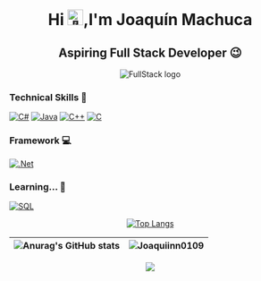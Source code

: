 <h1 align="center">Hi <img src="https://github.com/wervlad/wervlad/assets/24524555/766d336d-b87d-44ba-807c-c51de2bc6b4d" width="28px" alt="👋">,I'm Joaquín Machuca</h1>
<h2 align="center">Aspiring Full Stack Developer 😉</h2>
<p align="center">
  <img src="https://img.shields.io/badge/FullStack-000000?style=for-the-badge" alt="FullStack logo">
</p>
<h3 align="left">Technical Skills &#128188;</h3>

[![C#](https://img.shields.io/badge/C%23-%23239120?style=for-the-badge&logo=c-sharp&logoColor=white)](https://github.com/tu_perfil)
[![Java](https://img.shields.io/badge/java-orange?style=for-the-badge&logo=openjdk)](https://github.com/tu_perfil)
[![C++](https://img.shields.io/badge/C++-%2300599C?style=for-the-badge&logo=c%2B%2B&logoColor=white)](https://github.com/tu_perfil)
[![C](https://img.shields.io/badge/C-%2300599C?style=for-the-badge&logo=c&logoColor=white)](https://github.com/tu_perfil)

<h3 align="left">Framework &#x1F4BB;</h3>

[![.Net](https://img.shields.io/badge/FrameWork-.Net-blueviolet?style=for-the-badge&logo=.Net)](https://github.com/tu_perfil)

<h3 align="left">Learning... &#128214;</h3>

[![SQL](https://img.shields.io/badge/sql-lightgrey?style=for-the-badge&logo=mysql)](https://github.com/wervlad)

<div align="center">

[![Top Langs](https://github-readme-stats.vercel.app/api/top-langs/?username=Joaquiinn0109&theme=onedark&langs_count=8)](https://github.com/anuraghazra/github-readme-stats)

<div align="center">

|![Anurag's GitHub stats](https://github-readme-stats.vercel.app/api?username=Joaquiinn0109&show_icons=true&theme=onedark)|<img src="https://github-readme-streak-stats.herokuapp.com/?user=Joaquiinn0109&theme=onedark" alt="Joaquiinn0109" />|
|:-:|:-:|

</div>

<div align="center">


![](https://komarev.com/ghpvc/?username=Joaquiinn0109&style=for-the-badge&color=brightgreen)


</div>
